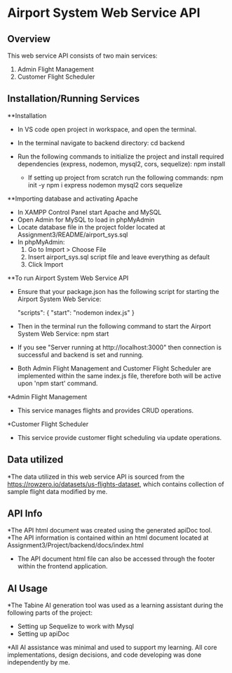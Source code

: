 # Airport System Web Service API

## Overview

This web service API consists of two main services:
1. Admin Flight Management
2. Customer Flight Scheduler

## Installation/Running Services
**Installation 
  - In VS code open project in workspace, and open the terminal.
  - In the terminal navigate to backend directory:
    cd backend

  - Run the following commands to initialize the project and install required dependencies (express, nodemon, mysql2, cors, sequelize):
    npm install

       * If setting up project from scratch run the following commands:
         npm init -y
         npm i express nodemon mysql2 cors sequelize

**Importing database and activating Apache
  - In XAMPP Control Panel start Apache and MySQL
  - Open Admin for MySQL to load in phpMyAdmin
  - Locate database file in the project folder located at Assignment3/README/airport_sys.sql
  - In phpMyAdmin:
    1. Go to Import > Choose File
    2. Insert airport_sys.sql script file and leave everything as default
    3. Click Import
    
**To run Airport System Web Service API
  - Ensure that your package.json has the following script for starting the Airport System Web Service:
    
    "scripts": {
    "start": "nodemon index.js"
  }

  - Then in the terminal run the following command to start the Airport System Web Service:
    npm start

  - If you see "Server running at http://localhost:3000" then connection is successful and backend is set and running.

  - Both Admin Flight Management and Customer Flight Scheduler are implemented within the same index.js file, therefore both will be active upon 'npm start' command.

*Admin Flight Management
  - This service manages flights and provides CRUD operations.

*Customer Flight Scheduler
  - This service provide customer flight scheduling via update operations.

## Data utilized 
*The data utilized in this web service API is sourced from the https://rowzero.io/datasets/us-flights-dataset, which contains collection of sample flight data modified by me.

## API Info
*The API html document was created using the generated apiDoc tool. 
*The API information is contained within an html document located at Assignment3/Project/backend/docs/index.html
  - The API document html file can also be accessed through the footer within the frontend application.

## AI Usage
*The Tabine AI generation tool was used as a learning assistant during the following parts of the project:
  - Setting up Sequelize to work with Mysql
  - Setting up apiDoc

*All AI assistance was minimal and used to support my learning. All core implementations, design decisions, and code developing was done independently by me.



